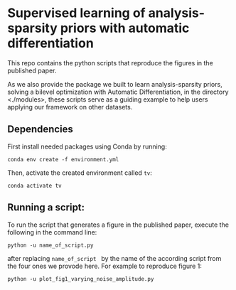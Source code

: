# Supervised learning of analysis-sparsity priors with automatic differentiation

This repo contains the python scripts that reproduce the figures in the published paper.

As we also provide the package we built to learn analysis-sparsity priors, solving a bilevel optimization with Automatic Differentiation, in the directory <./modules>, these scripts serve as a guiding example to help users applying our framework on other datasets.

## Dependencies
First install needed packages using Conda by running:
```
conda env create -f environment.yml
```
Then, activate the created environment called ```tv```:
```
conda activate tv
```

## Running a script:
To run the script that generates a figure in the published paper, execute the following in the command line:
```
python -u name_of_script.py
```
after replacing ```name_of_script ``` by the name of the according script from the four ones we provode here. For example to reproduce figure 1:
```
python -u plot_fig1_varying_noise_amplitude.py
```